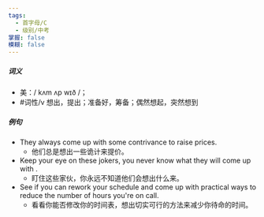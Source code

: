 ```yaml
---
tags:
  - 首字母/C
  - 级别/中考
掌握: false
模糊: false
---
```

##### 词义
- 美：/ kʌm ʌp wɪð /；
- #词性/v  想出，提出；准备好，筹备；偶然想起，突然想到
##### 例句
- They always come up with some contrivance to raise prices.
	- 他们总是想出一些诡计来提价。
- Keep your eye on these jokers, you never know what they will come up with .
	- 盯住这些家伙，你永远不知道他们会想出什么来。
- See if you can rework your schedule and come up with practical ways to reduce the number of hours you're on call.
	- 看看你能否修改你的时间表，想出切实可行的方法来减少你待命的时间。
